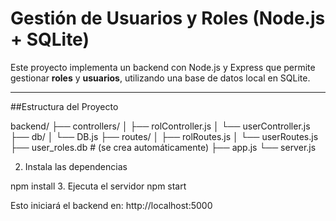 # Gestión de Usuarios y Roles (Node.js + SQLite)

Este proyecto implementa un backend con Node.js y Express que permite gestionar **roles** y **usuarios**, utilizando una base de datos local en SQLite.

---

##Estructura del Proyecto

backend/
├── controllers/
│ ├── rolController.js
│ └── userController.js
├── db/
│ └── DB.js
├── routes/
│ ├── rolRoutes.js
│ └── userRoutes.js
├── user_roles.db # (se crea automáticamente)
├── app.js
└── server.js

2. Instala las dependencias

npm install
3. Ejecuta el servidor
npm start

Esto iniciará el backend en:
http://localhost:5000
